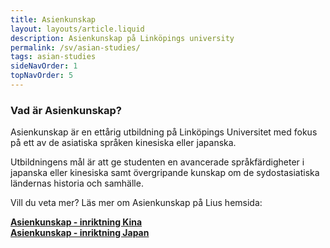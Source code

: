 ```yaml
---
title: Asienkunskap
layout: layouts/article.liquid
description: Asienkunskap på Linköpings university
permalink: /sv/asian-studies/
tags: asian-studies 
sideNavOrder: 1
topNavOrder: 5
--- 
```


### Vad är Asienkunskap?

Asienkunskap är en ettårig utbildning på Linköpings Universitet med fokus på ett av de asiatiska språken kinesiska eller japanska.

Utbildningens mål är att ge studenten en avancerade språkfärdigheter i japanska eller kinesiska samt övergripande kunskap om de sydostasiatiska ländernas historia och samhälle.

Vill du veta mer? Läs mer om Asienkunskap på Lius hemsida:

**[Asienkunskap - inriktning Kina](https://liu.se/utbildning/program/6asik)**  
**[Asienkunskap - inriktning Japan](https://liu.se/utbildning/program/6asij)**